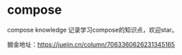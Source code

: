 # compose
compose knowledge
记录学习compose的知识点，欢迎star。

掘金地址：https://juejin.cn/column/7063360626231345165
